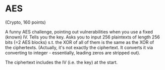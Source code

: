 # AES
(Crypto, 160 points)

A funny AES challenge, pointing out vulnerabilities when you use a fixed (known) IV.
Tells you the key. Asks you to input 256 plaintexts of length 256 bits (=2 AES blocks) s.t. the XOR of all of them is the same as the XOR of the ciphertexts.
(Actually, it's not exactly the ciphertext. It converts it via converting to integer - essentially, leading zeros are stripped out).

The ciphertext includes the IV (i.e. the key) at the start.

